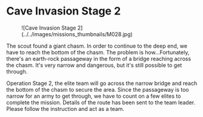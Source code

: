 # Cave Invasion Stage 2

<figure markdown>
  ![Cave Invasion Stage 2](../../images/missions_thumbnails/M028.jpg)
</figure>

The scout found a giant chasm.
In order to continue to the deep end, we have to reach the bottom of the chasm. The problem is how...Fortunately, there's an earth-rock passageway in the form of a bridge reaching across the chasm. It's very narrow and dangerous, but it's still possible to get through.

Operation Stage 2, the elite team will go across the narrow bridge and reach the bottom of the chasm to secure the area.
Since the passageway is too narrow for an army to get through, we have to count on a few elites to complete the mission. Details of the route has been sent to the team leader. Please follow the instruction and act as a team.
